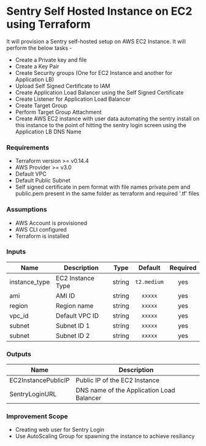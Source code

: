 # Sentry Self Hosted Instance on EC2 using Terraform

It will provision a Sentry self-hosted setup on AWS EC2 Instance. It will perform the below tasks -
- Create a Private key and file
- Create a Key Pair
- Create Security groups (One for EC2 Instance and another for Application LB)
- Upload Self Signed Certificate to IAM 
- Create Application Load Balancer using the Self Signed Certificate
- Create Listener for Application Load  Balancer
- Create Target Group
- Perform Target Group Attachment
- Create AWS EC2 instance with user data automating the sentry install on this instance to the point of hitting the sentry login screen using the Application LB DNS Name

### Requirements
- Terraform version >= v0.14.4
- AWS Provider >= v3.0
- Default VPC 
- Default Public Subnet
- Self signed certificate in pem format with file names private.pem and public.pem present in the same folder as terraform and required '.tf' files

### Assumptions
- AWS Account is provisioned
- AWS CLI configured
- Terraform is installed

### Inputs

| Name | Description | Type | Default | Required |
|------|-------------|:----:|:-----:|:-----:|
| instance_type | EC2 Instance Type | string | `t2.medium` | yes |
| ami | AMI ID | string | `xxxxx` | yes |
| region | Region name | string | `xxxxx` | yes |
| vpc_id | Default VPC ID | string | `xxxxx` | yes |
| subnet | Subnet ID 1 | string | `xxxxx` | yes |
| subnet | Subnet ID 2 | string | `xxxxx` | yes |

### Outputs

| Name | Description | 
|------|-------------|
| EC2InstancePublicIP | Public IP of the EC2 Instance |
| SentryLoginURL | DNS name of the Application Load Balancer |

### Improvement Scope

- Creating web user for Sentry Login
- Use AutoScaling Group for spawning the instance to achieve resiliancy